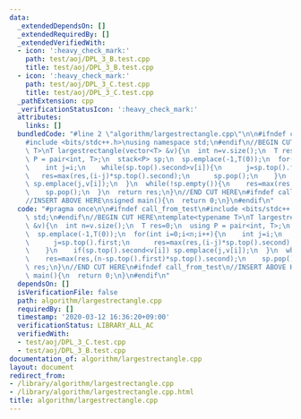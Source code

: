 ```yaml
---
data:
  _extendedDependsOn: []
  _extendedRequiredBy: []
  _extendedVerifiedWith:
  - icon: ':heavy_check_mark:'
    path: test/aoj/DPL_3_B.test.cpp
    title: test/aoj/DPL_3_B.test.cpp
  - icon: ':heavy_check_mark:'
    path: test/aoj/DPL_3_C.test.cpp
    title: test/aoj/DPL_3_C.test.cpp
  _pathExtension: cpp
  _verificationStatusIcon: ':heavy_check_mark:'
  attributes:
    links: []
  bundledCode: "#line 2 \"algorithm/largestrectangle.cpp\"\n\n#ifndef call_from_test\n\
    #include <bits/stdc++.h>\nusing namespace std;\n#endif\n//BEGIN CUT HERE\ntemplate<typename\
    \ T>\nT largestrectangle(vector<T> &v){\n  int n=v.size();\n  T res=0;\n  using\
    \ P = pair<int, T>;\n  stack<P> sp;\n  sp.emplace(-1,T(0));\n  for(int i=0;i<n;i++){\n\
    \    int j=i;\n    while(sp.top().second>v[i]){\n      j=sp.top().first;\n   \
    \   res=max(res,(i-j)*sp.top().second);\n      sp.pop();\n    }\n    if(sp.top().second<v[i])\
    \ sp.emplace(j,v[i]);\n  }\n  while(!sp.empty()){\n    res=max(res,(n-sp.top().first)*sp.top().second);\n\
    \    sp.pop();\n  }\n  return res;\n}\n//END CUT HERE\n#ifndef call_from_test\n\
    //INSERT ABOVE HERE\nsigned main(){\n  return 0;\n}\n#endif\n"
  code: "#pragma once\n\n#ifndef call_from_test\n#include <bits/stdc++.h>\nusing namespace\
    \ std;\n#endif\n//BEGIN CUT HERE\ntemplate<typename T>\nT largestrectangle(vector<T>\
    \ &v){\n  int n=v.size();\n  T res=0;\n  using P = pair<int, T>;\n  stack<P> sp;\n\
    \  sp.emplace(-1,T(0));\n  for(int i=0;i<n;i++){\n    int j=i;\n    while(sp.top().second>v[i]){\n\
    \      j=sp.top().first;\n      res=max(res,(i-j)*sp.top().second);\n      sp.pop();\n\
    \    }\n    if(sp.top().second<v[i]) sp.emplace(j,v[i]);\n  }\n  while(!sp.empty()){\n\
    \    res=max(res,(n-sp.top().first)*sp.top().second);\n    sp.pop();\n  }\n  return\
    \ res;\n}\n//END CUT HERE\n#ifndef call_from_test\n//INSERT ABOVE HERE\nsigned\
    \ main(){\n  return 0;\n}\n#endif\n"
  dependsOn: []
  isVerificationFile: false
  path: algorithm/largestrectangle.cpp
  requiredBy: []
  timestamp: '2020-03-12 16:36:20+09:00'
  verificationStatus: LIBRARY_ALL_AC
  verifiedWith:
  - test/aoj/DPL_3_C.test.cpp
  - test/aoj/DPL_3_B.test.cpp
documentation_of: algorithm/largestrectangle.cpp
layout: document
redirect_from:
- /library/algorithm/largestrectangle.cpp
- /library/algorithm/largestrectangle.cpp.html
title: algorithm/largestrectangle.cpp
---
```

